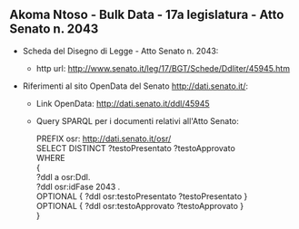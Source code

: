 ## Akoma Ntoso - Bulk Data - 17a legislatura - Atto Senato n. 2043 ##

* Scheda del Disegno di Legge - Atto Senato n. 2043:
	* http url: http://www.senato.it/leg/17/BGT/Schede/Ddliter/45945.htm

* Riferimenti al sito OpenData del Senato http://dati.senato.it/:
	* Link OpenData: http://dati.senato.it/ddl/45945
	* Query SPARQL per i documenti relativi all'Atto Senato:

        PREFIX osr: <http://dati.senato.it/osr/>  
		SELECT DISTINCT ?testoPresentato ?testoApprovato  
		WHERE  
		{  
		    ?ddl a osr:Ddl.  
		    ?ddl osr:idFase 2043 .  
		    OPTIONAL { ?ddl osr:testoPresentato ?testoPresentato }  
		    OPTIONAL { ?ddl osr:testoApprovato ?testoApprovato }  
		}
		